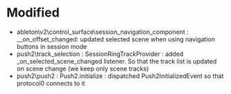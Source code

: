 # Modified

- ableton\v2\control_surface\session_navigation_component : __on_offset_changed: updated selected scene when using navigation buttons in session mode
- push2\track_selection : SessionRingTrackProvider : added _on_selected_scene_changed listener. So that the track list is updated on scene change (we keep only scene tracks)
- push2\push2 : Push2.initialize : dispatched Push2InitializedEvent so that protocol0 connects to it